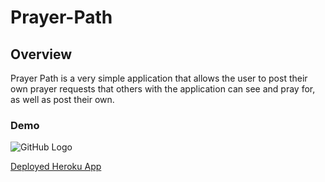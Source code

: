 # Prayer-Path

## Overview
Prayer Path is a very simple application that allows the user to post their own prayer requests that others with the application can see and pray for, as well as post their own.

### Demo
![GitHub Logo](client/src/images/Prayer-Path-Demo.gif)

[Deployed Heroku App](https://prayer-path.herokuapp.com/)
